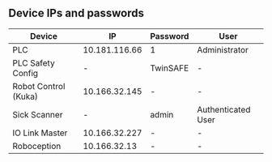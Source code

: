 ## Device IPs and passwords

| Device | IP | Password | User |
|----------|----------|----------|----------|
| PLC | 10.181.116.66 | 1 | Administrator |
| PLC Safety Config | - | TwinSAFE | - |
| Robot Control (Kuka) | 10.166.32.145 | - | - |
| Sick Scanner | - | admin | Authenticated User |
| IO Link Master | 10.166.32.227 | - | - |
| Roboception | 10.166.32.13 | - | - |
